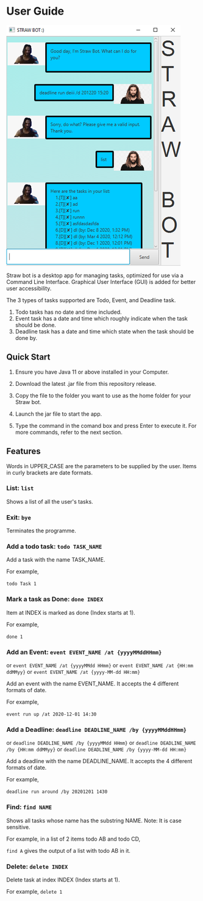 # User Guide

![](Ui.png)

Straw bot is a desktop app for managing tasks, optimized for use via a Command Line Interface.
Graphical User Interface (GUI) is added for better user accessibility.

The 3 types of tasks supported are Todo, Event, and Deadline task. 
1. Todo tasks has no date and time included.
2. Event task has a date and time which roughly indicate when the task should be done.
3. Deadline task has a date and time which state when the task should be done by.

## Quick Start

1. Ensure you have Java 11 or above installed in your Computer.

2. Download the latest .jar file from this repository release.

3. Copy the file to the folder you want to use as the home folder for your Straw bot.

4. Launch the jar file to start the app.

5. Type the command in the comand box and press Enter to execute it. For more commands, refer to the next section.

## Features 
Words in UPPER_CASE are the parameters to be supplied by the user.
Items in curly brackets are date formats.


### List: `list`

Shows a list of all the user's tasks.


### Exit: `bye`

Terminates the programme.


### Add a todo task: `todo TASK_NAME`

Add a task with the name TASK_NAME.

For example,

`todo Task 1`


### Mark a task as Done: `done INDEX`

Item at INDEX is marked as done (Index starts at 1).

For example,

`done 1`


### Add an Event: `event EVENT_NAME /at {yyyyMMddHHmm}`
or `event EVENT_NAME /at {yyyyMMdd HHmm}`
or `event EVENT_NAME /at {HH:mm ddMMyy}`
or `event EVENT_NAME /at {yyyy-MM-dd HH:mm}`

Add an event with the name EVENT_NAME. It accepts the 4 different formats of date.

For example,

`event run up /at 2020-12-01 14:30`


### Add a Deadline: `deadline DEADLINE_NAME /by {yyyyMMddHHmm}`
or `deadline DEADLINE_NAME /by {yyyyMMdd HHmm}`
or `deadline DEADLINE_NAME /by {HH:mm ddMMyy}`
or `deadline DEADLINE_NAME /by {yyyy-MM-dd HH:mm}`

Add a deadline with the name DEADLINE_NAME. It accepts the 4 different formats of date.

For example,

`deadline run around /by 20201201 1430`


### Find: `find NAME`

Shows all tasks whose name has the substring NAME. Note: It is case sensitive.

For example, in a list of 2 items todo AB and todo CD,

`find A` gives the output of a list with todo AB in it.


### Delete: `delete INDEX`

Delete task at index INDEX (Index starts at 1).

For example, 
`delete 1`
